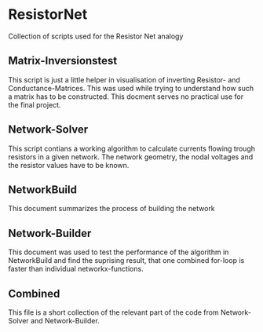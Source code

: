 # ResistorNet
Collection of scripts used for the Resistor Net analogy
## Matrix-Inversionstest
This script is just a little helper in visualisation of inverting Resistor- and Conductance-Matrices. 
This was used while trying to understand how such a matrix has to be constructed. 
This docment serves no practical use for the final project.
## Network-Solver
This script contians a working algorithm to calculate currents flowing trough resistors in a given network.
The network geometry, the nodal voltages and the resistor values have to be known.
## NetworkBuild
This document summarizes the process of building the network
## Network-Builder
This document was used to test the performance of the algorithm in NetworkBuild and find the suprising result, that one combined for-loop is faster than individual networkx-functions.
## Combined
This file is a short collection of the relevant part of the code from Network-Solver and Network-Builder.
